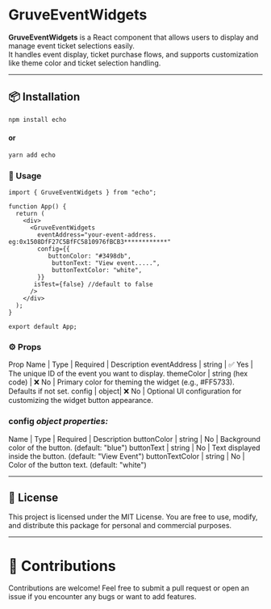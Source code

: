 # GruveEventWidgets

**GruveEventWidgets** is a React component that allows users to display and manage event ticket selections easily.  
It handles event display, ticket purchase flows, and supports customization like theme color and ticket selection handling.

---

## 📦 Installation

```bash
npm install echo
```

#### or

```bash
yarn add echo
```

### 🚀 Usage

```
import { GruveEventWidgets } from "echo";

function App() {
  return (
    <div>
      <GruveEventWidgets
        eventAddress="your-event-address. eg:0x1508DfF27C5BfFC5810976fBCB3************"
        config={{
           buttonColor: "#3498db",
            buttonText: "View event.....",
            buttonTextColor: "white",
        }}
       isTest={false} //default to false
      />
    </div>
  );
}

export default App;

```

### ⚙️ Props

Prop Name | Type | Required | Description
eventAddress | string | ✅ Yes | The unique ID of the event you want to display.
themeColor | string (hex code) | ❌ No | Primary color for theming the widget (e.g., #FF5733). Defaults if not set.
config | object| ❌ No | Optional UI configuration for customizing the widget button appearance.

### config _object properties:_

Name | Type | Required | Description
buttonColor | string | No | Background color of the button. (default: "blue")
buttonText | string | No | Text displayed inside the button. (default: "View Event")
buttonTextColor | string | No | Color of the button text. (default: "white")

---

## 📜 License

This project is licensed under the MIT License.
You are free to use, modify, and distribute this package for personal and commercial purposes.

---

# 🤝 Contributions

Contributions are welcome! Feel free to submit a pull request or open an issue if you encounter any bugs or want to add features.
